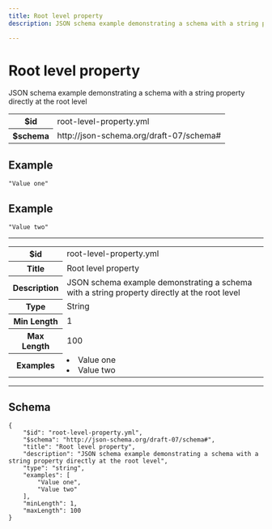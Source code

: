 ```yaml
---
title: Root level property
description: JSON schema example demonstrating a schema with a string property directly at the root level

---
```



# Root level property

<p>JSON schema example demonstrating a schema with a string property directly at the root level</p>

<table>
<tbody>
<tr><th>$id</th><td>root-level-property.yml</td></tr>
<tr><th>$schema</th><td>http://json-schema.org/draft-07/schema#</td></tr>
</tbody>
</table>



## Example
```
"Value one"
```
## Example
```
"Value two"
```

<hr />




<table class="jssd-property-table">
  <tbody>
    <tr>
      <th>$id</th>
      <td colspan="2">root-level-property.yml</td>
    </tr>
    <tr>
      <th>Title</th>
      <td colspan="2">Root level property</td>
    </tr>
    <tr>
      <th>Description</th>
      <td colspan="2">JSON schema example demonstrating a schema with a string property directly at the root level</td>
    </tr>
    <tr><th>Type</th><td colspan="2">String</td></tr>
    <tr>
      <th>Min Length</th>
      <td colspan="2">1</td>
    </tr><tr>
      <th>Max Length</th>
      <td colspan="2">100</td>
    </tr><tr>
      <th>Examples</th>
      <td colspan="2"><li>Value one</li><li>Value two</li></td>
    </tr>
  </tbody>
</table>









<hr />

## Schema
```
{
    "$id": "root-level-property.yml",
    "$schema": "http://json-schema.org/draft-07/schema#",
    "title": "Root level property",
    "description": "JSON schema example demonstrating a schema with a string property directly at the root level",
    "type": "string",
    "examples": [
        "Value one",
        "Value two"
    ],
    "minLength": 1,
    "maxLength": 100
}
```


